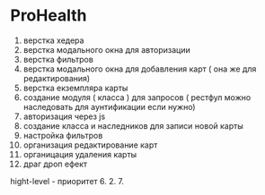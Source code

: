 # ProHealth

1. верстка хедера
2. верстка модального окна для авторизации
3. верстка фильтров 
4. верстка модального окна для добавления карт ( она же для редактирования)
5. верстка екземпляра карты 
6. создание модуля ( класса ) для запросов ( рестфул можно наследовать для аунтификации если нужно)
7. авторизация через js
8. создание  класса и наследников для записи новой карты 
9. настройка фильтров 
10. организация редактирование  карт 
11. органицация удаления карты 
12. драг дроп ефект


hight-level - приоритет
6.
2.
7.

